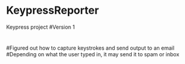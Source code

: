 # KeypressReporter
Keypress project
#Version 1
#
#Figured out how to capture keystrokes and send output to an email
#Depending on what the user typed in, it may send it to spam or inbox

